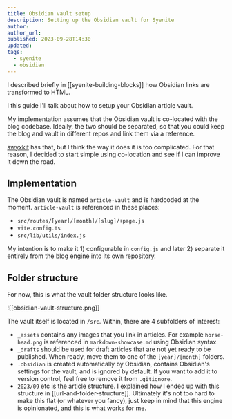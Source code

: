 ```yaml
---
title: Obsidian vault setup
description: Setting up the Obsidian vault for Syenite
author:
author_url:
published: 2023-09-28T14:30
updated: 
tags:
  - syenite
  - obsidian
---
```


I described briefly in [[syenite-building-blocks]] how Obsidian links are transformed to HTML.

I this guide I'll talk about how to setup your Obsidian article vault.

My implementation assumes that the Obsidian vault is co-located with the blog codebase. Ideally, the two should be separated, so that you could keep the blog and vault in different repos and link them via a reference.

[swyxkit](https://github.com/swyxio/swyxkit/) has that, but I think the way it does it is too complicated. For that reason, I decided to start simple using co-location and see if I can improve it down the road.

## Implementation

The Obsidian vault is named `article-vault` and is hardcoded at the moment. `article-vault` is referenced in these places:

- `src/routes/[year]/[month]/[slug]/+page.js`
- `vite.config.ts`
- `src/lib/utils/index.js`

My intention is to make it 1) configurable in `config.js` and later 2) separate it entirely from the blog engine into its own repository.

## Folder structure

For now, this is what the vault folder structure looks like.

![[obsidian-vault-structure.png]]

The vault itself is located in `/src`. Within, there are 4 subfolders of interest:

- `_assets` contains any images that you link in articles. For example `horse-head.png` is referenced in `markdown-showcase.md` using Obsidian syntax.
- `_drafts` should be used for draft articles that are not yet ready to be published. When ready, move them to one of the `[year]/[month]` folders.
- `.obsidian` is created automatically by Obsidian, contains Obsidian's settings for the vault, and is ignored by default. If you want to add it to version control, feel free to remove it from `.gitignore`.
- `2023/09` etc is the article structure. I explained how I ended up with this structure in [[url-and-folder-structure]]. Ultimately it's not too hard to make this flat (or whatever you fancy), just keep in mind that this engine is opinionated, and this is what works for me.

